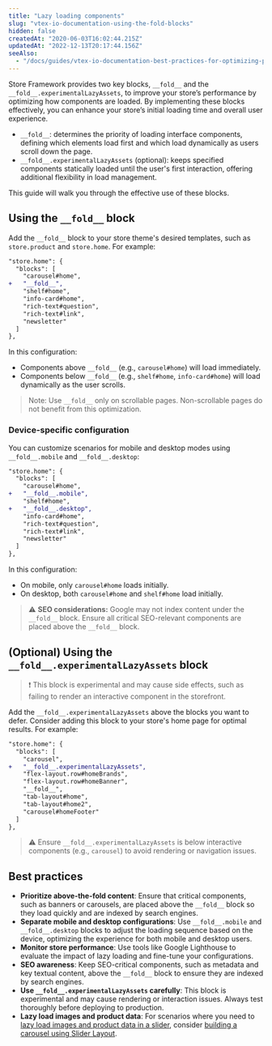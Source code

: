 ```yaml
---
title: "Lazy loading components"
slug: "vtex-io-documentation-using-the-fold-blocks"
hidden: false
createdAt: "2020-06-03T16:02:44.215Z"
updatedAt: "2022-12-13T20:17:44.156Z"
seeAlso:
  - "/docs/guides/vtex-io-documentation-best-practices-for-optimizing-performance"
---
```


Store Framework provides two key blocks, `__fold__` and the `__fold__.experimentalLazyAssets`, to improve your store’s performance by optimizing how components are loaded. By implementing these blocks effectively, you can enhance your store’s initial loading time and overall user experience.

- `__fold__`: determines the priority of loading interface components, defining which elements load first and which load dynamically as users scroll down the page.
- `__fold__.experimentalLazyAssets` (optional): keeps specified components statically loaded until the user's first interaction, offering additional flexibility in load management.

This guide will walk you through the effective use of these blocks.

## Using the `__fold__` block

Add the `__fold__` block to your store theme's desired templates, such as `store.product` and `store.home`. For example:

```diff
"store.home": {
  "blocks": [
    "carousel#home",
+   "__fold__",
    "shelf#home",
    "info-card#home",
    "rich-text#question",
    "rich-text#link",
    "newsletter"
  ]
},
```

In this configuration:

- Components above `__fold__` (e.g., `carousel#home`) will load immediately.
- Components below `__fold__` (e.g., `shelf#home`, `info-card#home`) will load dynamically as the user scrolls.

> Note: Use `__fold__` only on scrollable pages. Non-scrollable pages do not benefit from this optimization.

### Device-specific configuration

You can customize scenarios for mobile and desktop modes using `__fold__.mobile` and `__fold__.desktop`:

```diff
"store.home": {
  "blocks": [
    "carousel#home",
+   "__fold__.mobile",
    "shelf#home",
+   "__fold__.desktop",
    "info-card#home",
    "rich-text#question",
    "rich-text#link",
    "newsletter"
  ]  
},
```

In this configuration:

- On mobile, only `carousel#home` loads initially.
- On desktop, both `carousel#home` and `shelf#home` load initially.

> ⚠️ **SEO considerations:** Google may not index content under the `__fold__` block. Ensure all critical SEO-relevant components are placed above the `__fold__` block.

## (Optional) Using the `__fold__.experimentalLazyAssets` block

> ❗ This block is experimental and may cause side effects, such as failing to render an interactive component in the storefront. 

Add the `__fold__.experimentalLazyAssets` above the blocks you want to defer. Consider adding this block to your store's home page for optimal results. For example:

```diff
"store.home": {
  "blocks": [
    "carousel",
+   "__fold__.experimentalLazyAssets", 
    "flex-layout.row#homeBrands",
    "flex-layout.row#homeBanner",
    "__fold__",
    "tab-layout#home",
    "tab-layout#home2",
    "carousel#homeFooter"
  ]
},
```

> ⚠️ Ensure `__fold__.experimentalLazyAssets` is below interactive components (e.g., `carousel`) to avoid rendering or navigation issues. 

## Best practices

- **Prioritize above-the-fold content**: Ensure that critical components, such as banners or carousels, are placed above the `__fold__` block so they load quickly and are indexed by search engines.
- **Separate mobile and desktop configurations**: Use `__fold__.mobile` and `__fold__.desktop` blocks to adjust the loading sequence based on the device, optimizing the experience for both mobile and desktop users.
- **Monitor store performance**: Use tools like Google Lighthouse to evaluate the impact of lazy loading and fine-tune your configurations.
- **SEO awareness**: Keep SEO-critical components, such as metadata and key textual content, above the `__fold__` block to ensure they are indexed by search engines.
- **Use `__fold__.experimentalLazyAssets` carefully**: This block is experimental and may cause rendering or interaction issues. Always test thoroughly before deploying to production.
- **Lazy load images and product data**: For scenarios where you need to [lazy load images and product data in a slider](https://developers.vtex.com/docs/guides/vtex-io-documentation-best-practices-for-optimizing-performance#lazy-loading-images-and-products-data-in-a-slider), consider [building a carousel using Slider Layout](https://developers.vtex.com/docs/guides/vtex-io-documentation-building-a-carousel-using-slider-layout).
